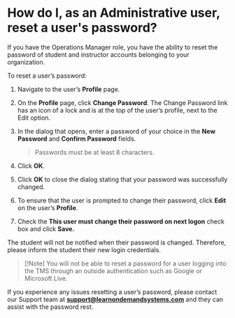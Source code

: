 # How do I, as an Administrative user, reset a user's password?

If you have the Operations Manager role, you have the ability to reset the password of student and instructor accounts belonging to your organization.

To reset a user’s password:
1. Navigate to the user’s **Profile** page. 
1. On the **Profile** page, click **Change Password**. The Change Password link has an icon of a lock and is at the top of the user’s profile, next to the Edit option. 
1. In the dialog that opens, enter a password of your choice in the **New Password** and **Confirm Password** fields.

   > Passwords must be at least 8 characters.

1. Click **OK**. 
1. Click **OK** to close the dialog stating that your password was successfully changed.
1. To ensure that the user is prompted to change their password, click **Edit** on the user’s **Profile**. 
1. Check the **This user must change their password on next logon** check box and click **Save.**

The student will not be notified when their password is changed. Therefore, please inform the student their new login credentials.

> [!Note] You will not be able to reset a password for a user logging into the TMS through an outside authentication such as Google or Microsoft Live. 

If you experience any issues resetting a user’s password, please contact our Support team at **support@learnondemandsystems.com** and they can assist with the password rest.
